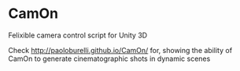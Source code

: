 # CamOn
Felixible camera control script for Unity 3D

Check http://paoloburelli.github.io/CamOn/ for, showing the ability of CamOn to generate cinematographic shots in dynamic scenes
